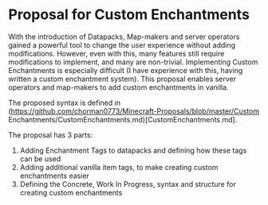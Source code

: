 <h1>Proposal for Custom Enchantments</h1>

With the introduction of Datapacks, Map-makers and server operators gained a powerful tool to change the user experience without adding modifications. 
However, even with this, many features still require modifications to implement, and many are non-trivial. Implementing Custom Enchantments is especially difficult (I have experience with this, having written a custom enchantment system). This proposal enables server operators and map-makers to add custom enchantments in vanilla. 

The proposed syntax is defined in (https://github.com/chorman0773/Minecraft-Proposals/blob/master/Custom Enchantments/CustomEnchantments.md)[CustomEnchantments.md]. 

The proposal has 3 parts:
<ol type="1">
<li>Adding Enchantment Tags to datapacks and defining how these tags can be used</li>
<li>Adding additional vanilla item tags, to make creating custom enchantments easier</li>
<li>Defining the Concrete, Work In Progress, syntax and structure for creating custom enchantments</li>
</ol>

